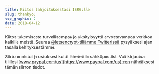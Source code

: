 ```yaml
---
title: Kiitos lahjoituksestasi ISRG:lle
slug: thankyou
top_graphic: 2
date: 2018-04-12
---
```


Kiitos tukemisesta turvallisempaa ja yksityisyyttä arvostavampaa verkkoa kaikille meistä. Seuraa [@letsencrypt-tiliämme Twitterissä](https://twitter.com/letsencrypt) pysyäksesi ajan tasalla kehityksestämme.

Siirto onnistui ja ostoksesi kuitti lähetettiin sähköpostiisi. Voit kirjautua tilillesi [www.paypal.com/us](https://www.paypal.com/us):een nähdäksesi tämän siirron tiedot.
